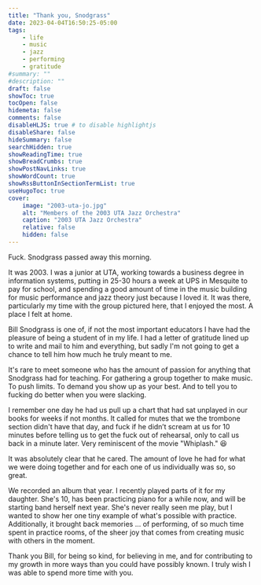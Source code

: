 ```yaml
---
title: "Thank you, Snodgrass"
date: 2023-04-04T16:50:25-05:00
tags:
    - life
    - music
    - jazz
    - performing
    - gratitude
#summary: ""
#description: ""
draft: false
showToc: true
tocOpen: false
hidemeta: false
comments: false
disableHLJS: true # to disable highlightjs
disableShare: false
hideSummary: false
searchHidden: true
showReadingTime: true
showBreadCrumbs: true
showPostNavLinks: true
showWordCount: true
showRssButtonInSectionTermList: true
useHugoToc: true
cover:
    image: "2003-uta-jo.jpg"
    alt: "Members of the 2003 UTA Jazz Orchestra"
    caption: "2003 UTA Jazz Orchestra"
    relative: false
    hidden: false
---
```


Fuck. Snodgrass passed away this morning.

It was 2003. I was a junior at UTA, working towards a business degree in information systems, putting in 25-30 hours a week at UPS in Mesquite to pay for school, and spending a good amount of time in the music building for music performance and jazz theory just because I loved it. It was there, particularly my time with the group pictured here, that I enjoyed the most. A place I felt at home.

Bill Snodgrass is one of, if not the most important educators I have had the pleasure of being a student of in my life. I had a letter of gratitude lined up to write and mail to him and everything, but sadly I'm not going to get a chance to tell him how much he truly meant to me.

It's rare to meet someone who has the amount of passion for anything that Snodgrass had for teaching. For gathering a group together to make music. To push limits. To demand you show up as your best. And to tell you to fucking do better when you were slacking.

I remember one day he had us pull up a chart that had sat unplayed in our books for weeks if not months. It called for mutes that we the trombone section didn't have that day, and fuck if he didn’t scream at us for 10 minutes before telling us to get the fuck out of rehearsal, only to call us back in a minute later. Very reminiscent of the movie "Whiplash." 😆

It was absolutely clear that he cared. The amount of love he had for what we were doing together and for each one of us individually was so, so great.

We recorded an album that year. I recently played parts of it for my daughter. She's 10, has been practicing piano for a while now, and will be starting band herself next year. She's never really seen me play, but I wanted to show her one tiny example of what's possible with practice. Additionally, it brought back memories ... of performing, of so much time spent in practice rooms, of the sheer joy that comes from creating music with others in the moment.

Thank you Bill, for being so kind, for believing in me, and for contributing to my growth in more ways than you could have possibly known. I truly wish I was able to spend more time with you.

